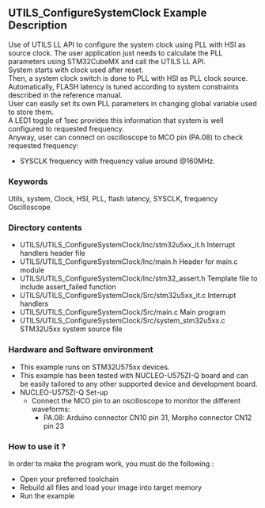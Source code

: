 ## <b>UTILS_ConfigureSystemClock Example Description</b>

Use of UTILS LL API to configure the system clock using PLL with HSI as source clock.
The user application just needs to calculate the PLL parameters using STM32CubeMX and call the UTILS LL API.  
System starts with clock used after reset.  
Then, a system clock switch is done to PLL with HSI as PLL clock source. Automatically, FLASH latency
is tuned according to system constraints described in the reference manual.  
User can easily set its own PLL parameters in changing global variable used to store them.  
A LED1 toggle of 1sec provides this information that system is well configured to requested frequency.  
Anyway, user can connect on oscilloscope to MCO pin (PA.08) to check requested frequency:  
 - SYSCLK frequency with frequency value around @160MHz.

### <b>Keywords</b>

Utils, system, Clock, HSI, PLL, flash latency, SYSCLK, frequency Oscilloscope

### <b>Directory contents</b>

  - UTILS/UTILS_ConfigureSystemClock/Inc/stm32u5xx_it.h          Interrupt handlers header file
  - UTILS/UTILS_ConfigureSystemClock/Inc/main.h                  Header for main.c module
  - UTILS/UTILS_ConfigureSystemClock/Inc/stm32_assert.h          Template file to include assert_failed function
  - UTILS/UTILS_ConfigureSystemClock/Src/stm32u5xx_it.c          Interrupt handlers
  - UTILS/UTILS_ConfigureSystemClock/Src/main.c                  Main program
  - UTILS/UTILS_ConfigureSystemClock/Src/system_stm32u5xx.c      STM32U5xx system source file

### <b>Hardware and Software environment</b>

  - This example runs on STM32U575xx devices.  
  - This example has been tested with NUCLEO-U575ZI-Q board and can be
    easily tailored to any other supported device and development board.  
  - NUCLEO-U575ZI-Q Set-up  
    - Connect the MCO pin to an oscilloscope to monitor the different waveforms:  
      - PA.08: Arduino connector CN10 pin 31, Morpho connector CN12 pin 23

### <b>How to use it ?</b>

In order to make the program work, you must do the following :

 - Open your preferred toolchain
 - Rebuild all files and load your image into target memory
 - Run the example

